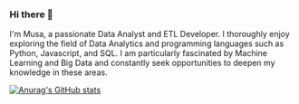 ### Hi there 👋

I'm Musa, a passionate Data Analyst and ETL Developer. I thoroughly enjoy exploring the field of Data Analytics and programming languages such as Python, Javascript, and SQL. I am particularly fascinated by Machine Learning and Big Data and constantly seek opportunities to deepen my knowledge in these areas.    

[![Anurag's GitHub stats](https://github-readme-stats.vercel.app/api?username=musahas)](https://github.com/anuraghazra/github-readme-stats)
